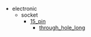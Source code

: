 * electronic
  * socket
    * [15_pin](electronic/socket/15_pin)
      * [through_hole_long](electronic/socket/15_pin/through_hole_long)

